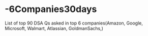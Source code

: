 # -6Companies30days
List of top 90 DSA Qs asked in top 6 companies(Amazon, Google,  Microsoft, Walmart, Atlassian, GoldmanSachs,)
